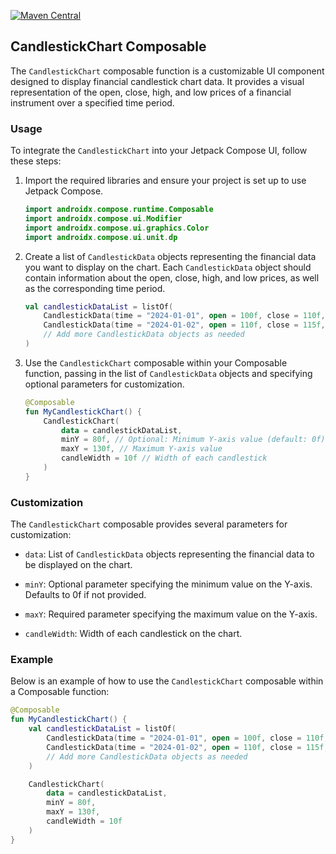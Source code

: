 [![Maven Central](https://img.shields.io/maven-central/v/io.github.yashctn88/candlechartkmm.svg)](https://search.maven.org/artifact/io.github.yashctn88/candlechartkmm)

## CandlestickChart Composable

The `CandlestickChart` composable function is a customizable UI component designed to display financial candlestick chart data. It provides a visual representation of the open, close, high, and low prices of a financial instrument over a specified time period.

### Usage

To integrate the `CandlestickChart` into your Jetpack Compose UI, follow these steps:

1. Import the required libraries and ensure your project is set up to use Jetpack Compose.

    ```kotlin
    import androidx.compose.runtime.Composable
    import androidx.compose.ui.Modifier
    import androidx.compose.ui.graphics.Color
    import androidx.compose.ui.unit.dp
    ```

2. Create a list of `CandlestickData` objects representing the financial data you want to display on the chart. Each `CandlestickData` object should contain information about the open, close, high, and low prices, as well as the corresponding time period.

    ```kotlin
    val candlestickDataList = listOf(
        CandlestickData(time = "2024-01-01", open = 100f, close = 110f, high = 120f, low = 90f),
        CandlestickData(time = "2024-01-02", open = 110f, close = 115f, high = 118f, low = 105f),
        // Add more CandlestickData objects as needed
    )
    ```

3. Use the `CandlestickChart` composable within your Composable function, passing in the list of `CandlestickData` objects and specifying optional parameters for customization.

    ```kotlin
    @Composable
    fun MyCandlestickChart() {
        CandlestickChart(
            data = candlestickDataList,
            minY = 80f, // Optional: Minimum Y-axis value (default: 0f)
            maxY = 130f, // Maximum Y-axis value
            candleWidth = 10f // Width of each candlestick
        )
    }
    ```

### Customization

The `CandlestickChart` composable provides several parameters for customization:

- `data`: List of `CandlestickData` objects representing the financial data to be displayed on the chart.

- `minY`: Optional parameter specifying the minimum value on the Y-axis. Defaults to 0f if not provided.

- `maxY`: Required parameter specifying the maximum value on the Y-axis.

- `candleWidth`: Width of each candlestick on the chart.

### Example

Below is an example of how to use the `CandlestickChart` composable within a Composable function:

```kotlin
@Composable
fun MyCandlestickChart() {
    val candlestickDataList = listOf(
        CandlestickData(time = "2024-01-01", open = 100f, close = 110f, high = 120f, low = 90f),
        CandlestickData(time = "2024-01-02", open = 110f, close = 115f, high = 118f, low = 105f),
        // Add more CandlestickData objects as needed
    )

    CandlestickChart(
        data = candlestickDataList,
        minY = 80f,
        maxY = 130f,
        candleWidth = 10f
    )
}
